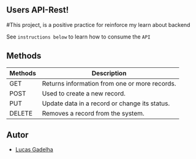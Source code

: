 
## Users API-Rest! 

#This project, is a positive practice for reinforce my learn about backend

See `instructions below` to learn how to consume the `API`

## Methods

| Methods               |        Description                       |
| ----------------- | ---------------------------------------------------------------- |
| GET               | Returns information from one or more records. |
| POST              | Used to create a new record. |
| PUT               | Update data in a record or change its status. |
| DELETE            |Removes a record from the system.|


## Autor

- [Lucas Gadelha](https://www.github.com/octokatherine)
